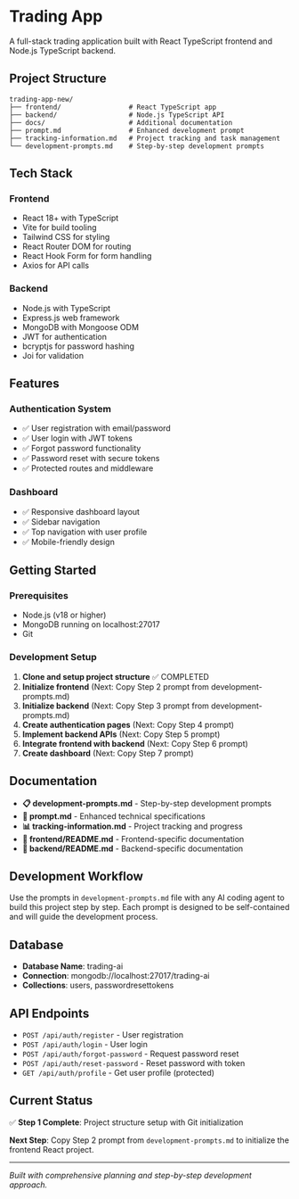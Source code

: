 # Trading App

A full-stack trading application built with React TypeScript frontend and Node.js TypeScript backend.

## Project Structure

```
trading-app-new/
├── frontend/                 # React TypeScript app
├── backend/                  # Node.js TypeScript API
├── docs/                     # Additional documentation
├── prompt.md                 # Enhanced development prompt
├── tracking-information.md   # Project tracking and task management
└── development-prompts.md    # Step-by-step development prompts
```

## Tech Stack

### Frontend
- React 18+ with TypeScript
- Vite for build tooling
- Tailwind CSS for styling
- React Router DOM for routing
- React Hook Form for form handling
- Axios for API calls

### Backend
- Node.js with TypeScript
- Express.js web framework
- MongoDB with Mongoose ODM
- JWT for authentication
- bcryptjs for password hashing
- Joi for validation

## Features

### Authentication System
- ✅ User registration with email/password
- ✅ User login with JWT tokens
- ✅ Forgot password functionality
- ✅ Password reset with secure tokens
- ✅ Protected routes and middleware

### Dashboard
- ✅ Responsive dashboard layout
- ✅ Sidebar navigation
- ✅ Top navigation with user profile
- ✅ Mobile-friendly design

## Getting Started

### Prerequisites
- Node.js (v18 or higher)
- MongoDB running on localhost:27017
- Git

### Development Setup

1. **Clone and setup project structure** ✅ COMPLETED
2. **Initialize frontend** (Next: Copy Step 2 prompt from development-prompts.md)
3. **Initialize backend** (Next: Copy Step 3 prompt from development-prompts.md)
4. **Create authentication pages** (Next: Copy Step 4 prompt)
5. **Implement backend APIs** (Next: Copy Step 5 prompt)
6. **Integrate frontend with backend** (Next: Copy Step 6 prompt)
7. **Create dashboard** (Next: Copy Step 7 prompt)

## Documentation

- **📋 development-prompts.md** - Step-by-step development prompts
- **📖 prompt.md** - Enhanced technical specifications
- **📊 tracking-information.md** - Project tracking and progress
- **📁 frontend/README.md** - Frontend-specific documentation
- **📁 backend/README.md** - Backend-specific documentation

## Development Workflow

Use the prompts in `development-prompts.md` file with any AI coding agent to build this project step by step. Each prompt is designed to be self-contained and will guide the development process.

## Database

- **Database Name**: trading-ai
- **Connection**: mongodb://localhost:27017/trading-ai
- **Collections**: users, passwordresettokens

## API Endpoints

- `POST /api/auth/register` - User registration
- `POST /api/auth/login` - User login
- `POST /api/auth/forgot-password` - Request password reset
- `POST /api/auth/reset-password` - Reset password with token
- `GET /api/auth/profile` - Get user profile (protected)

## Current Status

✅ **Step 1 Complete**: Project structure setup with Git initialization

**Next Step**: Copy Step 2 prompt from `development-prompts.md` to initialize the frontend React project.

---

*Built with comprehensive planning and step-by-step development approach.*